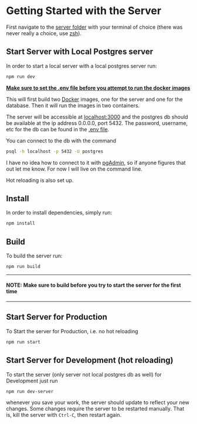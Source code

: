 # Getting Started with the Server

First navigate to the [server folder](https://github.com/helpmehelpyu/helpmehelpyou/tree/main/server) with your terminal of choice (there was never really a choice, use [zsh](https://github.com/ohmyzsh/ohmyzsh 'bash is also acceptable but its not as cool')).

## Start Server with Local Postgres server

In order to start a local server with a local postgres server run:

```bash
npm run dev
```

**[Make sure to set the .env file before you attempt to run the docker images](/env/)**

This will first build two [Docker](https://docs.docker.com/) images, one for the server and one for the database.
Then it will run the images in two containers.

The server will be accessible at [localhost:3000](http://localhost:3000) and the postgres db should be available at the ip address 0.0.0.0, port 5432. The password, username, etc for the db can be found in the [.env file](/env/).

You can connect to the db with the command

```bash
psql -h localhost -p 5432 -U postgres
```

I have no idea how to connect to it with [pgAdmin](https://www.pgadmin.org/), so if anyone figures that out let me know. For now I will live on the command line.

Hot reloading is also set up.

## Install

In order to install dependencies, simply run:

```bash
npm install
```

## Build

To build the server run:

```bash
npm run build
```

---

#### **NOTE: Make sure to build before you try to start the server for the first time**

---

## Start Server for Production

To Start the server for Production, i.e. no hot reloading

```bash
npm run start
```

## Start Server for Development (hot reloading)

To start the server (only server not local postgres db as well) for Development just run

```bash
npm run dev-server
```

whenever you save your work, the server should update to reflect your new changes. Some changes require the server to be restarted manually. That is, kill the server with `Ctrl-C`, then restart again.
